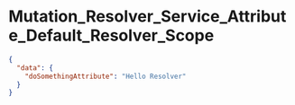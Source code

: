 # Mutation_Resolver_Service_Attribute_Default_Resolver_Scope

```json
{
  "data": {
    "doSomethingAttribute": "Hello Resolver"
  }
}
```
